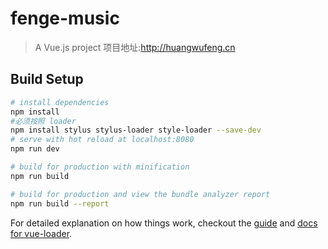 # fenge-music

> A Vue.js project
项目地址:http://huangwufeng.cn
## Build Setup

``` bash
# install dependencies
npm install
#必须按照 loader
npm install stylus stylus-loader style-loader --save-dev
# serve with hot reload at localhost:8080
npm run dev

# build for production with minification
npm run build

# build for production and view the bundle analyzer report
npm run build --report
```

For detailed explanation on how things work, checkout the [guide](http://vuejs-templates.github.io/webpack/) and [docs for vue-loader](http://vuejs.github.io/vue-loader).
